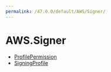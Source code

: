 ```yaml
---
permalink: /47.0.0/default/AWS/Signer/
---
```


# AWS.Signer



* [ProfilePermission](ProfilePermission.md)
* [SigningProfile](SigningProfile.md)